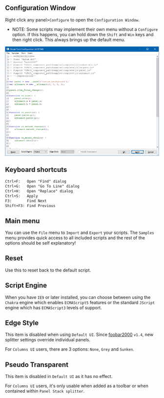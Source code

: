 ## Configuration Window

Right click any panel>`Configure` to open the `Configuration Window`.

- NOTE: Some scripts may implement their own menu without a `Configure` option. If this happens, you can hold down the `Shift` and `Win` keys and then right click. This always brings up the default menu.

![Configuration Window](../images/configuration_window.png)

## Keyboard shortcuts

```
Ctrl+F:   Open "Find" dialog
Ctrl+G:   Open "Go To Line" dialog
Ctrl+H:   Open "Replace" dialog
Ctrl+S:   Apply
F3:       Find Next
Shift+F3: Find Previous
```

## Main menu

You can use the `File` menu to `Import` and `Export` your scripts. The `Samples` menu provides quick access to all included scripts and the rest of the options should be self explanatory!

## Reset

Use this to reset back to the default script.

## Script Engine

When you have `IE9` or later installed, you can choose between using the `Chakra` engine which enables `ECMAScript5` features or the standard `JScript` engine which has `ECMAScript3` levels of support.

## Edge Style

This item is disabled when using `Default UI`. Since [foobar2000](https://foobar2000.org) `v1.4`, new splitter settings override individual panels.

For `Columns UI` users, there are 3 options: `None`, `Grey` and `Sunken`.

## Pseudo Transparent

This item is disabled in `Default UI` as it has no effect.

For `Columns UI` users, it's only usable when added as a toolbar or when contained within `Panel Stack splitter`.
